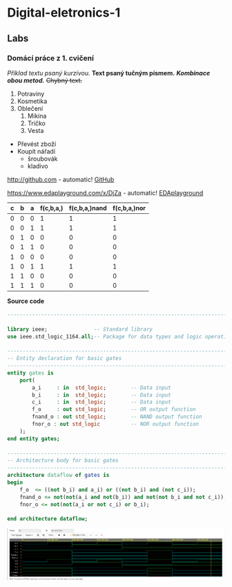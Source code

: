 # Digital-eletronics-1

## Labs

### Domácí práce z 1. cvičení
*Příklad textu psaný kurzívou.* **Text psaný tučným písmem.** ***Kombinace obou metod.***    ~~Chybný text.~~

1. Potraviny
2. Kosmetika
3. Oblečení
     1. Mikina
      2. Tričko
      3. Vesta
* Převést zboží
* Koupit nářadí
  * šroubovák
  * kladivo
  
 http://github.com - automatic!
[GitHub](http://github.com)

https://www.edaplayground.com/x/DjZa - automatic!
[EDAplayground](https://edaplayground.com/x/DjZa)
  
| c | b | a | f(c,b,a,)| f(c,b,a,)nand| f(c,b,a,)nor|
|---|---|---|----------|--------------|-------------|
| 0 | 0 | 0 |    1     |       1      |      1      |
| 0 | 0 | 1 |    1     |       1      |      1      |
| 0 | 1 | 0 |    0     |       0      |      0      | 
| 0 | 1 | 1 |    0     |       0      |      0      |
| 1 | 0 | 0 |    0     |       0      |      0      |
| 1 | 0 | 1 |    1     |       1      |      1      |
| 1 | 1 | 0 |    0     |       0      |      0      |
| 1 | 1 | 1 |    0     |       0      |      0      |


**Source code**

```vhdl
------------------------------------------------------------------------

library ieee;               -- Standard library
use ieee.std_logic_1164.all;-- Package for data types and logic operations

------------------------------------------------------------------------
-- Entity declaration for basic gates
------------------------------------------------------------------------
entity gates is
    port(
        a_i     : in  std_logic;        -- Data input
        b_i     : in  std_logic;        -- Data input
        c_i     : in  std_logic;        -- Data input
        f_o     : out std_logic;        -- OR output function
        fnand_o : out std_logic;        -- NAND output function
        fnor_o : out std_logic          -- NOR output function
    );
end entity gates;

------------------------------------------------------------------------
-- Architecture body for basic gates
------------------------------------------------------------------------
architecture dataflow of gates is
begin
    f_o  <= ((not b_i) and a_i) or ((not b_i) and (not c_i));
    fnand_o <= not(not(a_i and not(b_i)) and not(not b_i and not c_i));
    fnor_o <= not(not(a_i or not c_i) or b_i);

end architecture dataflow;
```
![Logo](1obr.png)
